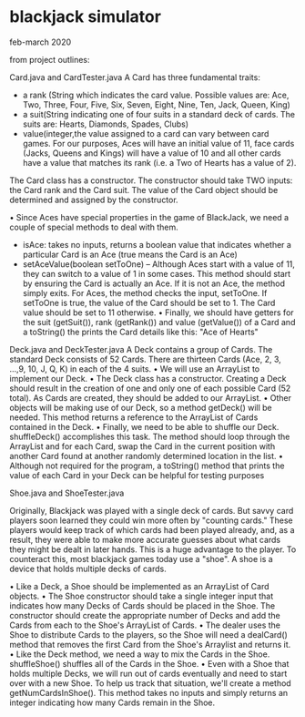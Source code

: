 # blackjack simulator
 feb-march 2020


from project outlines:

Card.java and CardTester.java
A Card has three fundamental traits:
- a rank (String which indicates the card value. Possible values are: Ace, Two, Three, Four, Five, Six, Seven, Eight, Nine, Ten, Jack, Queen, King)
- a suit(String indicating one of four suits in a standard deck of cards. The suits are: Hearts, Diamonds, Spades, Clubs)
- value(integer,the value assigned to a card can vary between card games. For our purposes, Aces will have an initial value of 11, face cards (Jacks, Queens and Kings) will have a value of 10 and all other cards have a value that matches its rank (i.e. a Two of Hearts has a value of 2).

The Card class has a constructor. The constructor should take TWO inputs: the Card rank and the Card suit. The value of the Card object should be determined and assigned by the constructor.
  
• Since Aces have special properties in the game of BlackJack, we need a couple of special methods to deal with them.
- isAce: takes no inputs, returns a boolean value that indicates whether a particular Card is an Ace (true means the Card is an Ace)
- setAceValue(boolean setToOne) – Although Aces start with a value of 11, they can switch to a value of 1 in some cases. This method should     start by ensuring the Card is actually an Ace. If it is not an Ace, the method simply exits. For Aces, the method checks the input, setToOne. If setToOne is true, the value of the Card should be set to 1. The Card value should be set to 11 otherwise.
• Finally, we should have getters for the suit (getSuit()), rank (getRank()) and value (getValue()) of a Card and a toString() the prints the Card details like this: "Ace of Hearts"

Deck.java and DeckTester.java
A Deck contains a group of Cards. The standard Deck consists of 52 Cards. There are thirteen Cards (Ace, 2, 3, ...,9, 10, J, Q, K) in each of the 4 suits.
• We will use an ArrayList to implement our Deck.
• The Deck class has a constructor. Creating a Deck should result in the creation of one and only one of each possible Card (52 total). As Cards are created, they should be added to our ArrayList. 
• Other objects will be making use of our Deck, so a method getDeck() will be needed. This method returns a reference to the ArrayList of Cards contained in the Deck.
• Finally, we need to be able to shuffle our Deck. shuffleDeck() accomplishes this task. The method should loop through the ArrayList and for each Card, swap the Card in the current position with another Card found at another randomly determined location in the list.
• Although not required for the program, a toString() method that prints the value of each Card in your Deck can be helpful for testing purposes
   
Shoe.java and ShoeTester.java

Originally, Blackjack was played with a single deck of cards. But savvy card players soon learned they could win more often by "counting cards." These players would keep track of which cards had been played already, and, as a result, they were able to make more accurate guesses about what cards they might be dealt in later hands. This is a huge advantage to the player. To counteract this, most blackjack games today use a "shoe". A shoe is a device that holds multiple decks of cards.

• Like a Deck, a Shoe should be implemented as an ArrayList of Card objects.
• The Shoe constructor should take a single integer input that indicates how many Decks of Cards should be placed in the Shoe. The constructor should create the appropriate number of Decks and add the Cards from each to the Shoe's ArrayList of Cards. 
• The dealer uses the Shoe to distribute Cards to the players, so the Shoe will need a dealCard() method that removes the first Card from the Shoe's Arraylist and returns it.
• Like the Deck method, we need a way to mix the Cards in the Shoe. shuffleShoe() shuffles all of the Cards in the Shoe.
• Even with a Shoe that holds multiple Decks, we will run out of cards eventually and need to start over with a new Shoe. To help us track that situation, we'll create a method getNumCardsInShoe(). This method takes no inputs and simply returns an integer indicating how many Cards remain in the Shoe.
